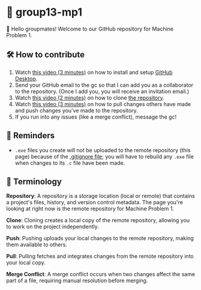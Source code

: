 # 🤖 group13-mp1

👋 Hello groupmates! Welcome to our GitHub repository for Machine Problem 1.

## 🛠️ How to contribute

1. Watch [this video (3 minutes)](https://youtu.be/P8z4MEGcxh0) on how to install and setup [GitHub Desktop](https://desktop.github.com/download/).
1. Send your GitHub email to the gc so that I can add you as a collaborator to the repository. (Once I add you, you will receive an invitation email.)
1. Watch [this video (2 minutes)](https://youtu.be/acIwQO1eOtw) on how to clone [the repository](https://github.com/zachpoblete/group13-mp1).
1. Watch [this video (3 minutes)](https://youtu.be/cQgn3_w27_8) on how to pull changes others have made and push changes you've made to the repository.
1. If you run into any issues (like a merge conflict), message the gc!

## 📌 Reminders

- `.exe` files you create will not be uploaded to the remote repository (this page) because of the [.gitignore file](.gitignore); you will have to rebuild any `.exe` file when changes to its `.c` file have been made.

## 📖 Terminology
**Repository**: A repository is a storage location (local or remote) that contains a project's files, history, and version control metadata. The page you're looking at right now is the remote repository for Machine Problem 1.

**Clone**: Cloning creates a local copy of the remote repository, allowing you to work on the project independently.

**Push**: Pushing uploads your local changes to the remote repository, making them available to others.

**Pull**: Pulling fetches and integrates changes from the remote repository into your local copy.

**Merge Conflict**: A merge conflict occurs when two changes affect the same part of a file, requiring manual resolution before merging.
